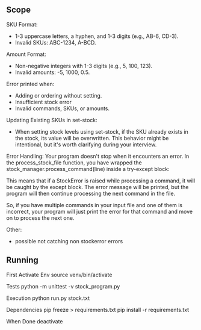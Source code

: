 ## Scope

SKU Format:
   - 1-3 uppercase letters, a hyphen, and 1-3 digits (e.g., AB-6, CD-3).      
   - Invalid SKUs: ABC-1234, A-BCD.

Amount Format:
   - Non-negative integers with 1-3 digits (e.g., 5, 100, 123).
   - Invalid amounts: -5, 1000, 0.5.

Error printed when:
   - Adding or ordering without setting. 
   - Insufficient stock error
   - Invalid commands, SKUs, or amounts.

<!-- Input File Validation: -->
   <!-- - Ensure that the input file exists before attempting to process it. -->
   <!-- - Handle cases where the file is missing or inaccessible. -->

Updating Existing SKUs in set-stock:
   - When setting stock levels using set-stock, if the SKU already exists in the stock, its value will be overwritten. This behavior might be intentional, but it's worth clarifying during your interview.

Error Handling:
   Your program doesn't stop when it encounters an error. In the process_stock_file function, you have wrapped the stock_manager.process_command(line) inside a try-except block:

   This means that if a StockError is raised while processing a command, it will be caught by the except block. The error message will be printed, but the program will then continue processing the next command in the file.

   So, if you have multiple commands in your input file and one of them is incorrect, your program will just print the error for that command and move on to process the next one.

Other:
   - possible not catching non stockerror errors

## Running

First Activate Env
source venv/bin/activate

Tests
python -m unittest -v stock_program.py

Execution
python run.py stock.txt

Dependencies
pip freeze > requirements.txt
pip install -r requirements.txt

When Done
deactivate

